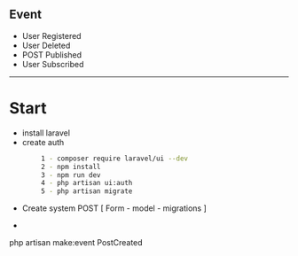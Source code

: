 
## Event 

- User Registered
- User Deleted 
- POST Published 
- User Subscribed 

---------------------------------------------------------------

# Start 

 - install laravel
 - create auth 
```bash
	  	1 - composer require laravel/ui --dev
		2 - npm install
		3 - npm run dev
		4 - php artisan ui:auth
		5 - php artisan migrate
```
- Create system POST [ Form - model - migrations ] 
- ```bash
php artisan make:event PostCreated
```
